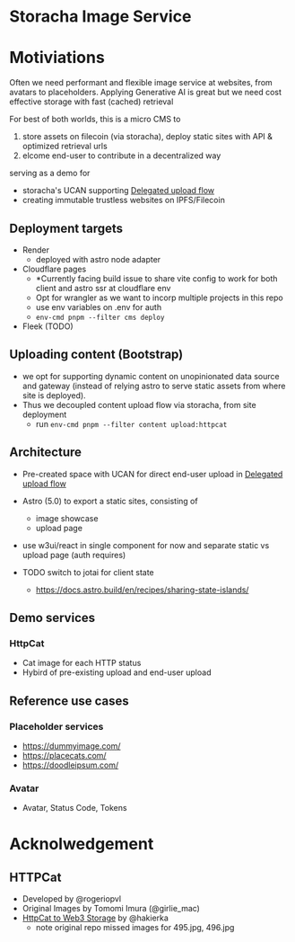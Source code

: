 # Storacha Image Service

# Motiviations

Often we need performant and flexible image service at websites, from avatars to placeholders.
Applying Generative AI is great but we need cost effective storage with fast (cached) retrieval

For best of both worlds, this is a micro CMS to 
1. store assets on filecoin (via storacha), deploy static sites with API & optimized retrieval urls
2.  elcome end-user to contribute in a decentralized way 

serving as a demo for
- storacha's UCAN supporting [Delegated upload flow](https://docs.storacha.network/concepts/architecture-options/#delegated)
- creating immutable trustless websites on IPFS/Filecoin

## Deployment targets
- Render
  - deployed with astro node adapter
- Cloudflare pages
  - *Currently facing build issue to share vite config to work for both client and astro ssr at cloudflare env
  - Opt for wrangler as we want to incorp multiple projects in this repo
  - use env variables on .env for auth
  - `env-cmd pnpm --filter cms deploy`
- Fleek (TODO)

## Uploading content (Bootstrap)
- we opt for supporting dynamic content on unopinionated data source and gateway (instead of relying astro to serve static assets from where site is deployed).
- Thus we decoupled content upload flow via storacha, from site deployment 
  - run `env-cmd pnpm --filter content upload:httpcat`

## Architecture
- Pre-created space with UCAN for direct end-user upload in [Delegated upload flow](https://docs.storacha.network/concepts/architecture-options/#delegated)
- Astro (5.0) to export a static sites, consisting of
  - image showcase
  - upload page

- use w3ui/react in single component for now and separate static vs upload page (auth requires)
- TODO switch to jotai for client state
  - https://docs.astro.build/en/recipes/sharing-state-islands/

## Demo services

### HttpCat
- Cat image for each HTTP status
- Hybird of pre-existing upload and end-user upload

## Reference use cases

### Placeholder services
- https://dummyimage.com/
- https://placecats.com/
- https://doodleipsum.com/

### Avatar
- Avatar, Status Code, Tokens


# Acknolwedgement

## HTTPCat
- Developed by @rogeriopvl
- Original Images by Tomomi Imura (@girlie_mac)
- [HttpCat to Web3 Storage](https://github.com/hakierka/http-cat-to-web3storage) by @hakierka
  - note original repo missed images for 495.jpg, 496.jpg